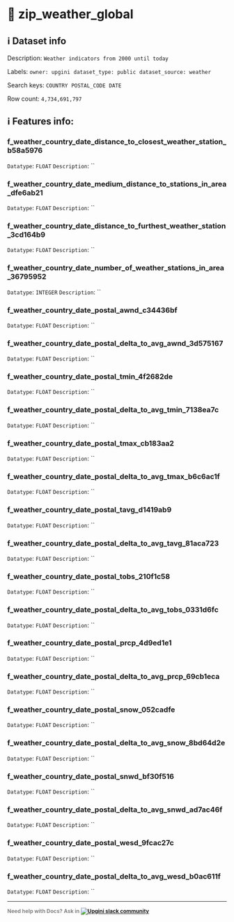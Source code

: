 # 📖 zip_weather_global 
## ℹ️ Dataset info 
Description: `Weather indicators from 2000 until today` 

Labels: ` owner: upgini ` &nbsp;` dataset_type: public ` &nbsp;` dataset_source: weather ` &nbsp;

Search keys: 
` COUNTRY ` &nbsp;` POSTAL_CODE ` &nbsp;` DATE ` &nbsp;

Row count: `4,734,691,797` 

## ℹ️ Features info:

### f_weather_country_date_distance_to_closest_weather_station_b58a5976
`Datatype`: `FLOAT`
`Description`: ``

### f_weather_country_date_medium_distance_to_stations_in_area_dfe6ab21
`Datatype`: `FLOAT`
`Description`: ``

### f_weather_country_date_distance_to_furthest_weather_station_3cd164b9
`Datatype`: `FLOAT`
`Description`: ``

### f_weather_country_date_number_of_weather_stations_in_area_36795952
`Datatype`: `INTEGER`
`Description`: ``

### f_weather_country_date_postal_awnd_c34436bf
`Datatype`: `FLOAT`
`Description`: ``

### f_weather_country_date_postal_delta_to_avg_awnd_3d575167
`Datatype`: `FLOAT`
`Description`: ``

### f_weather_country_date_postal_tmin_4f2682de
`Datatype`: `FLOAT`
`Description`: ``

### f_weather_country_date_postal_delta_to_avg_tmin_7138ea7c
`Datatype`: `FLOAT`
`Description`: ``

### f_weather_country_date_postal_tmax_cb183aa2
`Datatype`: `FLOAT`
`Description`: ``

### f_weather_country_date_postal_delta_to_avg_tmax_b6c6ac1f
`Datatype`: `FLOAT`
`Description`: ``

### f_weather_country_date_postal_tavg_d1419ab9
`Datatype`: `FLOAT`
`Description`: ``

### f_weather_country_date_postal_delta_to_avg_tavg_81aca723
`Datatype`: `FLOAT`
`Description`: ``

### f_weather_country_date_postal_tobs_210f1c58
`Datatype`: `FLOAT`
`Description`: ``

### f_weather_country_date_postal_delta_to_avg_tobs_0331d6fc
`Datatype`: `FLOAT`
`Description`: ``

### f_weather_country_date_postal_prcp_4d9ed1e1
`Datatype`: `FLOAT`
`Description`: ``

### f_weather_country_date_postal_delta_to_avg_prcp_69cb1eca
`Datatype`: `FLOAT`
`Description`: ``

### f_weather_country_date_postal_snow_052cadfe
`Datatype`: `FLOAT`
`Description`: ``

### f_weather_country_date_postal_delta_to_avg_snow_8bd64d2e
`Datatype`: `FLOAT`
`Description`: ``

### f_weather_country_date_postal_snwd_bf30f516
`Datatype`: `FLOAT`
`Description`: ``

### f_weather_country_date_postal_delta_to_avg_snwd_ad7ac46f
`Datatype`: `FLOAT`
`Description`: ``

### f_weather_country_date_postal_wesd_9fcac27c
`Datatype`: `FLOAT`
`Description`: ``

### f_weather_country_date_postal_delta_to_avg_wesd_b0ac611f
`Datatype`: `FLOAT`
`Description`: ``



---

<span style="color:grey;font-weight:700;font-size:12px">
    Need help with Docs? Ask in
    <a href="https://4mlg.short.gy/join-upgini-community">
        <img alt="Upgini slack community" src="https://img.shields.io/badge/slack-@upgini-orange.svg?logo=slack">
    </a>
</span>